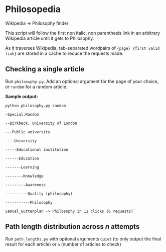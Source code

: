 # Philosopedia
Wikipedia -> Philosophy finder

  This script will follow the first non italic, non parenthesis link in an arbitrary Wikipedia article until it gets to Philosophy.
  
  As it traverses Wikipedia, tab-separated wordpairs of `{page} {first valid link}` are stored in a cache to reduce the requests made.

## Checking a single article
  Run `philosophy.py`. Add an optional argument for the page of your choice, or `random` for a random article.
  
  **Sample output:**
  
  `python philosophy.py random`
  
    -Special:Random
    
    --Birkbeck, University of London
    
    ---Public university

    ----University

    -----Educational institution
    
    ------Education
    
    -------Learning
    
    --------Knowledge
    
    ---------Awareness
    
    ----------Quality (philosophy)
    
    -----------Philosophy
    
    Samuel_Guttenplan -> Philosophy in 11 clicks (6 requests)`
    
    
## Path length distribution across *n* attempts
  Run `path_lengths.py` with optional arguments `quiet` (to only output the final result for each article) or `n` (number of articles to check)
